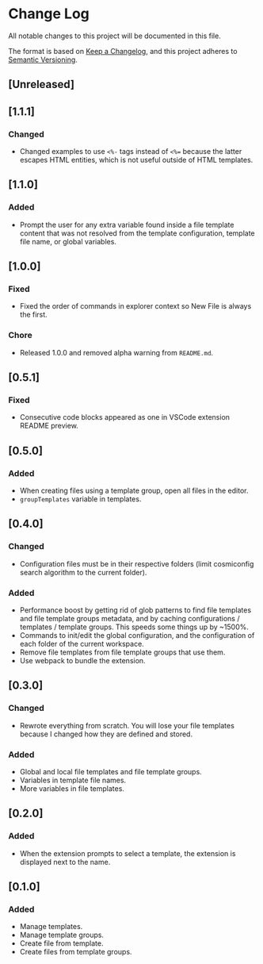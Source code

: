 # Change Log

All notable changes to this project will be documented in this file.

The format is based on [Keep a Changelog](https://keepachangelog.com/en/1.0.0/),
and this project adheres to [Semantic Versioning](https://semver.org/spec/v2.0.0.html).

## [Unreleased]

## [1.1.1]
### Changed
- Changed examples to use `<%-` tags instead of `<%=` because the latter escapes HTML entities, which is not useful outside of HTML templates.

## [1.1.0]
### Added
- Prompt the user for any extra variable found inside a file template content that was not resolved from the template configuration, template file name, or global variables.

## [1.0.0]
### Fixed
- Fixed the order of commands in explorer context so New File is always the first.

### Chore
- Released 1.0.0 and removed alpha warning from `README.md`.

## [0.5.1]
### Fixed
- Consecutive code blocks appeared as one in VSCode extension README preview.

## [0.5.0]
### Added
- When creating files using a template group, open all files in the editor.
- `groupTemplates` variable in templates.

## [0.4.0]
### Changed
- Configuration files must be in their respective folders (limit cosmiconfig search algorithm to the current folder).

### Added
- Performance boost by getting rid of glob patterns to find file templates and file template groups metadata, and by caching configurations / templates / template groups. This speeds some things up by ~1500%.
- Commands to init/edit the global configuration, and the configuration of each folder of the current workspace.
- Remove file templates from file template groups that use them.
- Use webpack to bundle the extension.

## [0.3.0]
### Changed
- Rewrote everything from scratch. You will lose your file templates because I changed how they are defined and stored.

### Added
- Global and local file templates and file template groups.
- Variables in template file names.
- More variables in file templates.

## [0.2.0]
### Added
- When the extension prompts to select a template, the extension is displayed next to the name.

## [0.1.0]
### Added
- Manage templates.
- Manage template groups.
- Create file from template.
- Create files from template groups.
